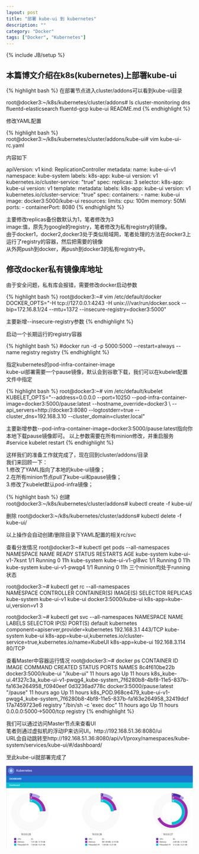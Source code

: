 ```yaml
---
layout: post
title: "部署 kube-ui 到 kubernetes"
description: ""
category: "Docker"
tags: ["Docker", "Kubernetes"]
---
```

{% include JB/setup %}
<h2>本篇博文介绍在k8s(kubernetes)上部署kube-ui</h2>
{% highlight bash %}
在部署节点进入cluster/addons可以看到kube-ui目录  
  
root@docker3:~/k8s/kubernetes/cluster/addons# ls
cluster-monitoring  dns  fluentd-elasticsearch  fluentd-gcp  kube-ui  README.md
{% endhighlight %}
<p>修改YAML配置</p>
{% highlight bash %}
root@docker3:~/k8s/kubernetes/cluster/addons/kube-ui# vim kube-ui-rc.yaml
  
内容如下
  
apiVersion: v1
kind: ReplicationController
metadata:
  name: kube-ui-v1
  namespace: kube-system
  labels:
    k8s-app: kube-ui
    version: v1
    kubernetes.io/cluster-service: "true"
spec:
  replicas: 3
  selector:
    k8s-app: kube-ui
    version: v1
  template:
    metadata:
      labels:
        k8s-app: kube-ui
        version: v1
        kubernetes.io/cluster-service: "true"
    spec:
      containers:
      - name: kube-ui
        image: docker3:5000/kube-ui
        resources:
          limits:
            cpu: 100m
            memory: 50Mi
        ports:
        - containerPort: 8080
{% endhighlight %}
<p>主要修改replicas备份数默认为1，笔者修改为3<br/>
image:值，原先为google的registry，笔者修改为私有registry的镜像。<br/>
由于docker1，docker2,docker3处于类似局域网，笔者处理的方法在docker3上运行了registry的容器，然后把需要的镜像<br/>
从外网push到docker，再push到docker3的私有registry中。
</p>
<h2>修改docker私有镜像库地址</h2>
<p>
由于安全问题，私有库会报错，需要修改docker启动参数
</p>
{% highlight bash %}
root@docker3:~# vim /etc/default/docker 
DOCKER_OPTS="-H tcp://127.0.0.1:4243 -H unix:///var/run/docker.sock --bip=172.16.8.1/24 --mtu=1372 --insecure-registry=docker3:5000"
  
主要新增--insecure-registry参数
{% endhighlight %}
<p>启动一个长期运行的registry容器</p>
{% highlight bash %}
#docker run -d -p 5000:5000 --restart=always --name registry registry
{% endhighlight %}
<p>指定kubernetes的pod-infra-container-image<br/>
kube-ui部署需要一个pause镜像，默认会到谷歌下载，我们可以在kubelet配置文件中指定
</p>
{% highlight bash %}
root@docker3:~# vim /etc/default/kubelet
KUBELET_OPTS="--address=0.0.0.0 --port=10250 --pod-infra-container-image=docker3:5000/pause:latest --hostname_override=docker3 \
   --api_servers=http://docker3:8080 --logtostderr=true --cluster_dns=192.168.3.10 --cluster_domain=cluster.local"
  
主要新增参数--pod-infra-container-image=docker3:5000/pause:latest指向你本地下载pause镜像即可。
以上参数需要在所有minion修改，并重启服务
#service kubelet restart
{% endhighlight %}
<p>这样我们的准备工作就完成了，现在回到cluster/addons/目录<br/>
我们来回顾一下：<br/>
1.修改了YAML指向了本地的kube-ui镜像；<br/>
2.在所有minion节点pull了kube-ui和pause镜像；<br/>
3.修改了kubelet默认pod-infra镜像；<br/>
</p>
{% highlight bash %}
创建
root@docker3:~/k8s/kubernetes/cluster/addons# kubectl create -f kube-ui/
  
删除
root@docker3:~/k8s/kubernetes/cluster/addons# kubectl delete -f kube-ui/
  
以上操作会自动创建/删除目录下YAML配置的相关rc/svc
  
查看分发情况
root@docker3:~# kubectl get pods --all-namespaces
NAMESPACE     NAME               READY     STATUS    RESTARTS   AGE
kube-system   kube-ui-v1-7ksnt   1/1       Running   0          11h
kube-system   kube-ui-v1-gl8wc   1/1       Running   0          11h
kube-system   kube-ui-v1-pwqg4   1/1       Running   0          11h
三个minion均处于running状态
  
root@docker3:~# kubectl get rc --all-namespaces  
NAMESPACE     CONTROLLER   CONTAINER(S)   IMAGE(S)               SELECTOR                     REPLICAS
kube-system   kube-ui-v1   kube-ui        docker3:5000/kube-ui   k8s-app=kube-ui,version=v1   3
  
root@docker3:~# kubectl get svc --all-namespaces
NAMESPACE     NAME         LABELS                                                                         SELECTOR          IP(S)           PORT(S)
default       kubernetes   component=apiserver,provider=kubernetes                                        <none>            192.168.3.1     443/TCP
kube-system   kube-ui      k8s-app=kube-ui,kubernetes.io/cluster-service=true,kubernetes.io/name=KubeUI   k8s-app=kube-ui   192.168.3.114   80/TCP
  
查看Master中容器运行情况
root@docker3:~# docker ps
CONTAINER ID        IMAGE                       COMMAND                  CREATED             STATUS              PORTS                    NAMES
8c4f610be22b        docker3:5000/kube-ui        "/kube-ui"               11 hours ago        Up 11 hours                                  k8s_kube-ui.4f327c3a_kube-ui-v1-pwqg4_kube-system_7f6280b8-4bf8-11e5-837b-fa163e264958_f0940eef
0d3236ad778c        docker3:5000/pause:latest   "/pause"                 11 hours ago        Up 11 hours                                  k8s_POD.968ce479_kube-ui-v1-pwqg4_kube-system_7f6280b8-4bf8-11e5-837b-fa163e264958_32419dcf
17a7459723e6        registry                    "/bin/sh -c 'exec doc"   11 hours ago        Up 11 hours         0.0.0.0:5000->5000/tcp   registry
{% endhighlight %}
<p>我们可以通过访问Master节点来查看UI<br/>
笔者则通过虚拟机的浮动IP来访问UI。http://192.168.51.36:8080/ui<br/>
URL会自动跳转至http://192.168.51.36:8080/api/v1/proxy/namespaces/kube-system/services/kube-ui/#/dashboard/</p>
<p>至此kube-ui就部署完成了</p>
<img src="/upload/2015/08/kube-ui.png"/>






